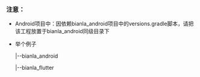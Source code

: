 ### 注意：

- Android项目中：因依赖bianla_android项目中的versions.gradle脚本，请把该工程放置于bianla_android同级目录下

- 举个例子

  |--bianla_android

  |--bianla_flutter